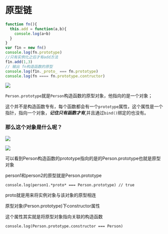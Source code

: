 # 原型链

```JavaScript
function fn(){
  this.add = function(a,b){
    console.log(a+b)
  }
}
var f1n = new fn()
console.log(fn.prototype)
//只有实例化之后才有add方法
f1n.add(1,3)
// 输出 fn构造函数的原型
console.log(f1n._proto_ === fn.prototype)
console.log(fn ==== fn.prototype.contructor)


```

![](/image/stickPicture4.png)

`Person.prototype`就是`Person`构造函数的原型对象，他指向的是一个对象；

这个并不是构造函数专有，每个函数都会有一个`prototype`属性，这个属性是一个指针，指向一个对象，***记住只有函数才有***,并且通过`bind()`绑定的也没有。

### 那么这个对象是什么呢？

![](/image/stickPicture5.png)

![](/image/stickPicture6.png)

可以看到Person构造函数的prototype指向的是的Person.prototype也就是原型对象

person1和person2的原型就是Person.prototype

`console.log(person1.*proto* === Person.prototype) // true      `

proto就是用来将实例对象与该对象的原型相连

原型对象(Person.prototype)下constructor属性

这个属性其实就是将原型对象指向关联的构造函数

`console.log(Person.prototype.constructor === Person)`